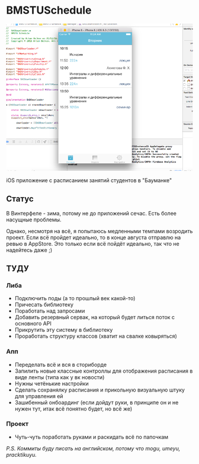 # BMSTUSchedule

![ScreenShot](https://raw.githubusercontent.com/bestK1ngArthur/BMSTUSchedule/master/ScreenShot.png)

iOS приложение с расписанием занятий студентов в "Бауманке"

## Статус

В Винтерфеле - зима, потому не до приложений сечас. Есть более насущные проблемы. 

Однако, несмотря на всё, я попытаюсь медленными темпами возродить проект. Если всё пройдет идеально, то в конце августа отправлю на ревью в AppStore. Это только если всё пойдёт идеально, так что не надейтесь даже ;)

## ТУДУ

### Либа

* Подключить поды (а то прошлый век какой-то)
* Причесать библиотеку
* Поработать над запросами
* Добавить резервный сервак, на который будет литься поток с основного API
* Прикрутить эту систему в библиотеку
* Проработать структуру классов (хватит на свалке ковыряться)

### Апп

* Переделать всё и вся в сториборде
* Запилить новые классные контроллы для отображения расписания в виде ленты (типа как у вк новости)
* Нужны четёнькие настройки
* Сделать сохранялку расписания и прикольную визуальную штуку для управления ей
* Зашибенный онбоардинг (если дойдут руки, в принципе он и не нужен тут, итак всё понятно будет, но всё же)

### Проект

* Чуть-чуть поработать руками и раскидать всё по папочкам

*P.S. Коммиты буду писать на английском, потому что mogu, umeyu, pracktikuyu.*

